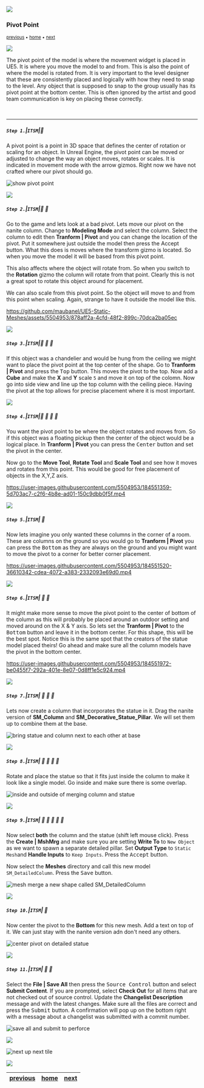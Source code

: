 ![](../images/line3.png)

### Pivot Point

<sub>[previous](../basic-column-iv/README.md#user-content-basic-column-iv) • [home](../README.md#user-content-ue5-intro-to-static-meshes) • [next](../importing-mesh/README.md#user-content-importing-mesh)</sub>

![](../images/line3.png)

The pivot point of the model is where the movement widget is placed in UE5.  It is where you move the model to and from.  This is also the point of where the model is rotated from.  It is very important to the level designer that these are consistently placed and logically with how they need to snap to the level.  Any object that is supposed to snap to the group usually has its pivot point at the bottom center.  This is often ignored by the artist and good team communication is key on placing these correctly.

<br>

---

##### `Step 1.`\|`ITSM`|:small_blue_diamond:

A pivot point is a point in 3D space that defines the center of rotation or scaling for an object. In Unreal Engine, the pivot point can be moved or adjusted to change the way an object moves, rotates or scales. It is indicated in movement mode with the arrow gizmos. Right now we have not crafted where our pivot should go.

![show pivot point](images/ppGizmo.png)

![](../images/line2.png)

##### `Step 2.`\|`ITSM`|:small_blue_diamond: :small_blue_diamond: 

Go to the game and lets look at a bad pivot.  Lets move our pivot on the nanite column.  Change to **Modeling Mode** and select the column. Select the column to edit then **Tranform | Pivot** and you can change the location of the pivot.  Put it somewhere just outside the model then press the <kbc>Accept</kbd> button. What this does is moves where the transform gizmo is located.  So when you move the model it will be based from this pivot point. 

This also affects where the object will rotate from.  So when you switch to the **Rotation** gizmo the column will rotate from that point.  Clearly this is not a great spot to rotate this object around for placement.

We can also scale from this pivot point.  So the object will move to and from this point when scaling.  Again, strange to have it outside the model like this.

https://github.com/maubanel/UE5-Static-Meshes/assets/5504953/878aff2a-4cfd-48f2-899c-70dca2ba05ec


![](../images/line2.png)

##### `Step 3.`\|`ITSM`|:small_blue_diamond: :small_blue_diamond: :small_blue_diamond:

If this object was a chandelier and would be hung from the ceiling we might want to place the pivot point at the top center of the shape. Go to **Tranform | Pivot** and press the <kbd>Top</kbd> button.  This moves the pivot to the top.  Now add a **Cube** and make the **X** and **Y** scale `5` and move it on top of the colomn.  Now go into side view and line up the top column with the ceiling piece.  Having the pivot at the top allows for precise placement where it is most important.



![](../images/line2.png)

##### `Step 4.`\|`ITSM`|:small_blue_diamond: :small_blue_diamond: :small_blue_diamond: :small_blue_diamond:

You want the pivot point to be where the object rotates and moves from.  So if this object was a floating pickup then the center of the object would be a logical place.  In **Tranform | Pivot** you can press the <kbd>Center</kbd> button and set the pivot in the center.  

Now go to the **Move Tool**, **Rotate Tool** and **Scale Tool** and see how it moves and rotates from this point.  This would be good for free placement of objects in the X,Y,Z axis.

https://user-images.githubusercontent.com/5504953/184551359-5d703ac7-c2f6-4b8e-ad01-150c9dbb0f5f.mp4

![](../images/line2.png)

##### `Step 5.`\|`ITSM`| :small_orange_diamond:

Now lets imagine you only wanted these columns in the corner of a room. These are columns on the ground so you would go to **Tranform | Pivot** you can press the <kbd>Bottom</kbd> as they are always on the ground and you might want to move the pivot to a corner for better corner placement.

https://user-images.githubusercontent.com/5504953/184551520-36610342-cdea-4072-a383-2332093e69d0.mp4

![](../images/line2.png)

##### `Step 6.`\|`ITSM`| :small_orange_diamond: :small_blue_diamond:

It might make more sense to move the pivot point to the center of bottom of the column as this will probably be placed around an outdoor setting and moved around on the X & Y axis.  So lets set the **Tranform | Pivot** to the <kbd>Bottom</kbd> button and leave it in the bottom center.  For this shape, this will be the best spot.  Notice this is the same spot that the creators of the statue model placed theirs!  Go ahead and make sure all the column models have the pivot in the bottom center.

https://user-images.githubusercontent.com/5504953/184551972-be0455f7-292a-401e-8e07-0d8ff1e5c924.mp4

![](../images/line2.png)

##### `Step 7.`\|`ITSM`| :small_orange_diamond: :small_blue_diamond: :small_blue_diamond:

Lets now create a column that incorporates the statue in it.  Drag the nanite version of **SM_Column** and **SM_Decorative_Statue_Pillar**.  We will set them up to combine them at the base.

![bring statue and column next to each other at base](images/combinedColumnMesh.png)

![](../images/line2.png)

##### `Step 8.`\|`ITSM`| :small_orange_diamond: :small_blue_diamond: :small_blue_diamond: :small_blue_diamond:

Rotate and place the statue so that it fits just inside the column to make it look like a single model. Go inside and make sure there is some overlap.

![inside and outside of merging column and statue](images/mergeGeo.png)

![](../images/line2.png)

##### `Step 9.`\|`ITSM`| :small_orange_diamond: :small_blue_diamond: :small_blue_diamond: :small_blue_diamond: :small_blue_diamond:

Now select **both** the column and the statue (shift left mouse click).  Press the **Create | MshMrg** and make sure you are 
setting **Write To** to `New Object` as we want to spawn a separate detailed pillar.  Set **Output Type** to `Static Mesh`and **Handle Inputs** to `Keep Inputs`. Press the <kbd>Accept</kbd> button.

Now select the **Meshes** directory and call this new model `SM_DetailedColumn`.  Press the <kbd>Save</kbd> button.
 
![mesh merge a new shape called SM_DetailedColumn](images/mergeMake.png)

![](../images/line2.png)

##### `Step 10.`\|`ITSM`| :large_blue_diamond:

Now center the pivot to the **Bottom** for this new mesh. Add a text on top of it.  We can just stay with the nanite version adn don't need any others.

![center pivot on detailed statue](images/centerPivot.png)

![](../images/line2.png)

##### `Step 11.`\|`ITSM`| :large_blue_diamond: :small_blue_diamond: 

Select the **File | Save All** then press the <kbd>Source Control</kbd> button and select **Submit Content**.  If you are prompted, select **Check Out** for all items that are not checked out of source control. Update the **Changelist Description** message and with the latest changes. Make sure all the files are correct and press the <kbd>Submit</kbd> button. A confirmation will pop up on the bottom right with a message about a changelist was submitted with a commit number.

![save all and submit to perforce](images/submitP4.png)

![](../images/line.png)

<!-- <img src="https://via.placeholder.com/1000x100/45D7CA/000000/?text=Next Up - ADD NEXT TITLE"> -->
![next up next tile](images/banner.png)

![](../images/line.png)

| [previous](../basic-column-iv/README.md#user-content-basic-column-iv)| [home](../README.md#user-content-ue5-intro-to-static-meshes) | [next](../importing-mesh/README.md#user-content-importing-mesh)|
|---|---|---|

